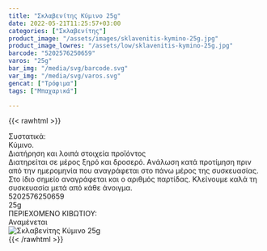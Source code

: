 ```yaml
---
title: "Σκλαβενίτης Κύμινο 25g"
date: 2022-05-21T11:25:57+03:00
categories: ["Σκλαβενίτης"]
product_image: "/assets/images/sklavenitis-kymino-25g.jpg"
product_image_lowres: "/assets/low/sklavenitis-kymino-25g.jpg"
barcode: "5202576250659"
varos: "25g"
bar_img: "/media/svg/barcode.svg"
var_img: "/media/svg/varos.svg"
gencat: ["Τρόφιμα"]
tags: ["Μπαχαρικά"]

---
```

{{< rawhtml >}}

<div class="sload537"><div class="product"><div id="sistatika">Συστατικά:</div><div class="alltext">Κύμινο.</div><div id="loipa">Διατήρηση και λοιπά στοιχεία προϊόντος</div><div class="alltext">Διατηρείται σε μέρος ξηρό και δροσερό. Aνάλωση κατά προτίμηση πριν από την ημερομηνία που αναγράφεται στο πάνω μέρος της συσκευασίας. Στο ίδιο σημείο αναγράφεται και ο αριθμός παρτίδας. Κλείνουμε καλά τη συσκευασία μετά από κάθε άνοιγμα.</div><div id="barcode"><div id="barimage1"></div><span id="bartext">5202576250659</span></div><div id="varos"><div id="varosimage1"></div><span id="varostext">25g</span></div><div id="kivotio">ΠΕΡΙΕΧΟΜΕΝΟ ΚΙΒΩΤΙΟΥ:<br>Αναμένεται</div><div class="pimg"><img alt="Σκλαβενίτης Κύμινο 25g" title="Σκλαβενίτης Κύμινο 25g" src="/assets/images/sklavenitis-kymino-25g.jpg"></div></div></div>
{{< /rawhtml >}}


